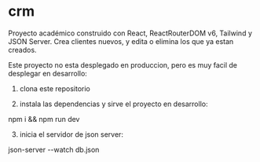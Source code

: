 # crm
Proyecto académico construido con React, ReactRouterDOM v6, Tailwind y JSON Server. Crea clientes nuevos, y edita o elimina los que ya estan creados.

Este proyecto no esta desplegado en produccion, pero es muy facil de desplegar en desarrollo:

1. clona este repositorio

2. instala las dependencias y sirve el proyecto en desarrollo:
  
  npm i && npm run dev

3. inicia el servidor de json server:
  
  json-server --watch db.json
